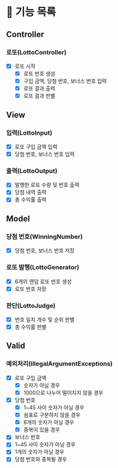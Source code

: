 # 📑 기능 목록

## Controller

### 로또(LottoController)
- [x] 로또 시작
  - [x] 로또 번호 생성
  - [x] 구입 금액, 당첨 번호, 보너스 번호 입력 
  - [x] 로또 결과 출력
  - [x] 로또 결과 판별
  
## View

### 입력(LottoInput)
- [x] 로또 구입 금액 입력
- [x] 당첨 번호, 보너스 번호 입력

### 출력(LottoOutput)
- [x] 발행한 로또 수량 및 번호 출력
- [x] 당첨 내역 출력
- [x] 총 수익률 출력

## Model

### 당첨 번호(WinningNumber)
- [x] 당첨 번호, 보너스 번호 저장

### 로또 발행(LottoGenerator)
- [x] 6개의 랜덤 로또 번호 생성
- [x] 로또 번호 저장

### 판단(LottoJudge)
- [x] 번호 일치 개수 및 순위 판별
- [x] 총 수익률 판별

## Valid

### 예외처리(IllegalArgumentExceptions)
- [x] 로또 구입 금액
  - [x] 숫자가 아닐 경우
  - [x] 1000으로 나누어 떨이지지 않을 경우
- [x] 당첨 번호
  - [x] 1~45 사이 숫자가 아닐 경우
  - [x] 쉼표로 구분하지 않을 경우
  - [x] 6개의 숫자가 아닐 경우
  - [x] 중복이 있을 경우
 - [x] 보너스 번호
  - [x] 1~45 사이 숫자가 아닐 경우
  - [x] 1개의 숫자가 아닐 경우
  - [x] 당첨 번호와 중복될 경우
